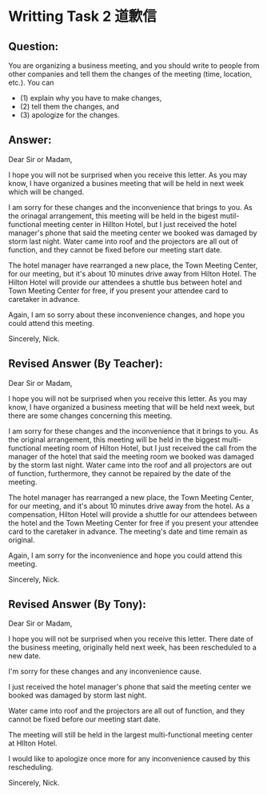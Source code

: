 # Writting Task 2  道歉信

## Question: 
You are organizing a business meeting, and you should write to people from other companies and tell them the changes of the meeting (time, location, etc.). 
You can 
- (1) explain why you have to make changes, 
- (2) tell them the changes, and 
- (3) apologize for the changes.

## Answer: 

Dear Sir or Madam,

I hope you will not be surprised when you receive this letter. As you may know, I have organized a busines meeting that will be held in next week which will be changed.

I am sorry for these changes and the inconvenience that brings to you. As the orinagal arrangement, this meeting will be held in the bigest mutil-functional meeting center in Hillton Hotel, but I just received the hotel manager's phone that said the meeting center we booked was damaged by storm last  night. Water came into roof and the projectors are all out of function, and they cannot be fixed before our meeting start date.

The hotel manager have rearranged a new place, the Town Meeting Center, for our meeting, but it's about 10 minutes drive away from Hilton Hotel. The Hilton Hotel will provide our attendees a shuttle bus between hotel and Town Meeting Center for free, if you present your attendee card to caretaker in advance.

Again, I am so sorry about these inconvenience changes, and hope you could attend this meeting.

Sincerely, Nick.

## Revised Answer (By Teacher):

Dear Sir or Madam,

I hope you will not be surprised when you receive this letter. As you may know, I have organized a business meeting that will be held next week, but there are some changes concerning this meeting.

I am sorry for these changes and the inconvenience that it brings to you. As the original arrangement, this meeting will be held in the biggest multi-functional meeting room of Hilton Hotel, but I just received the call from the manager of the hotel that said the meeting room we booked was damaged by the storm last night. Water came into the roof and all projectors are out of function, furthermore, they cannot be repaired by the date of the meeting.

The hotel manager has rearranged a new place, the Town Meeting Center, for our meeting, and it's about 10 minutes drive away from the hotel. As a compensation, Hilton Hotel will provide a shuttle for our attendees between the hotel and the Town Meeting Center for free if you present your attendee card to the caretaker in advance. The meeting's date and time remain as original. 

Again, I am sorry for the inconvenience and hope you could attend this meeting.

Sincerely, Nick.

## Revised Answer (By Tony):

Dear Sir or Madam,

I hope you will not be surprised when you receive this letter. There date of the business meeting, originally held next week, has been rescheduled to a new date.

I'm sorry for these changes and any inconvenience cause. 

I just received the hotel manager's phone that said the meeting center we booked was damaged by storm last night. 

Water came into roof and the projectors are all out of function, and they cannot be fixed before our meeting start date.

The meeting will still be held in the largest multi-functional meeting center at Hllton Hotel.

I would like to apologize once more for any inconvenience caused by this rescheduling.

Sincerely, Nick.